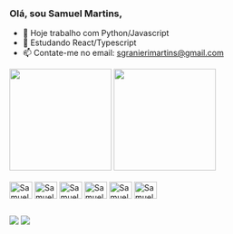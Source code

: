 ### Olá, sou Samuel Martins,

- 🔭 Hoje trabalho com Python/Javascript
- 🌱 Estudando React/Typescript
- 📫 Contate-me no email: sgranierimartins@gmail.com

<div>
  <img height="180em" src="https://github-readme-stats.vercel.app/api?username=samuel-granieri&show_icons=true&theme=dark">
  <img height="180em" src="https://github-readme-stats.vercel.app/api/top-langs/?username=samuel-granieri&show_icons=true&theme=dark"">
</div>

<div style="display": inline_block><br>
  <img align="center" alt="Samuel.py" height="30" width="40" src="https://cdn.jsdelivr.net/gh/devicons/devicon/icons/python/python-original.svg"/>
  <img align="center" alt="Samuel.jsx/tsx" height="30" width="40" src="https://cdn.jsdelivr.net/gh/devicons/devicon/icons/react/react-original.svg"/>
  <img align="center" alt="Samuel.js" height="30" width="40" src="https://cdn.jsdelivr.net/gh/devicons/devicon/icons/javascript/javascript-original.svg"/>
  <img align="center" alt="Samuel.ts" height="30" width="40" src="https://cdn.jsdelivr.net/gh/devicons/devicon/icons/typescript/typescript-original.svg"/>
  <img align="center" alt="Samuel.html" height="30" width="40" src="https://cdn.jsdelivr.net/gh/devicons/devicon/icons/html5/html5-original.svg"/>
  <img align="center" alt="Samuel.css" height="30" width="40" src="https://cdn.jsdelivr.net/gh/devicons/devicon/icons/css3/css3-original.svg"/>                                                                                                                                            
</div>
  
##
<div>
  <a href="mailto:sgranierimartins@gmail.com"><img src="https://img.shields.io/badge/Gmail-D14836?style=for-the-badge&logo=gmail&logoColor=white" target="_blank"></a>
  <a href="https://wa.me/5511999378343"><img src="https://img.shields.io/badge/WhatsApp-25D366?style=for-the-badge&logo=whatsapp&logoColor=white" target="_blank"></a>
</div>
